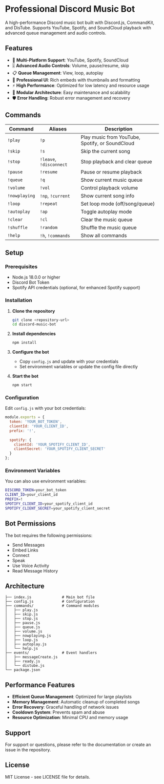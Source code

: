 # Professional Discord Music Bot

A high-performance Discord music bot built with Discord.js, CommandKit, and DisTube. Supports YouTube, Spotify, and SoundCloud playback with advanced queue management and audio controls.

## Features

- 🎵 **Multi-Platform Support**: YouTube, Spotify, SoundCloud
- 🎚️ **Advanced Audio Controls**: Volume, pause/resume, skip
- 📋 **Queue Management**: View, loop, autoplay
- 🎨 **Professional UI**: Rich embeds with thumbnails and formatting
- ⚡ **High Performance**: Optimized for low latency and resource usage
- 🔧 **Modular Architecture**: Easy maintenance and scalability
- 🛡️ **Error Handling**: Robust error management and recovery

## Commands

| Command | Aliases | Description |
|---------|---------|-------------|
| `!play` | `!p` | Play music from YouTube, Spotify, or SoundCloud |
| `!skip` | `!s` | Skip the current song |
| `!stop` | `!leave`, `!disconnect` | Stop playback and clear queue |
| `!pause` | `!resume` | Pause or resume playback |
| `!queue` | `!q` | Show current music queue |
| `!volume` | `!vol` | Control playback volume |
| `!nowplaying` | `!np`, `!current` | Show current song info |
| `!loop` | `!repeat` | Set loop mode (off/song/queue) |
| `!autoplay` | `!ap` | Toggle autoplay mode |
| `!clear` | `!cl` | Clear the music queue |
| `!shuffle` | `!random` | Shuffle the music queue |
| `!help` | `!h`, `!commands` | Show all commands |

## Setup

### Prerequisites

- Node.js 18.0.0 or higher
- Discord Bot Token
- Spotify API credentials (optional, for enhanced Spotify support)

### Installation

1. **Clone the repository**
   ```bash
   git clone <repository-url>
   cd discord-music-bot
   ```

2. **Install dependencies**
   ```bash
   npm install
   ```

3. **Configure the bot**
   - Copy `config.js` and update with your credentials
   - Set environment variables or update the config file directly

4. **Start the bot**
   ```bash
   npm start
   ```

### Configuration

Edit `config.js` with your bot credentials:

```javascript
module.exports = {
  token: 'YOUR_BOT_TOKEN',
  clientId: 'YOUR_CLIENT_ID',
  prefix: '!',
  
  spotify: {
    clientId: 'YOUR_SPOTIFY_CLIENT_ID',
    clientSecret: 'YOUR_SPOTIFY_CLIENT_SECRET'
  }
};
```

### Environment Variables

You can also use environment variables:

```bash
DISCORD_TOKEN=your_bot_token
CLIENT_ID=your_client_id
PREFIX=!
SPOTIFY_CLIENT_ID=your_spotify_client_id
SPOTIFY_CLIENT_SECRET=your_spotify_client_secret
```

## Bot Permissions

The bot requires the following permissions:
- Send Messages
- Embed Links
- Connect
- Speak
- Use Voice Activity
- Read Message History

## Architecture

```
├── index.js              # Main bot file
├── config.js             # Configuration
├── commands/             # Command modules
│   ├── play.js
│   ├── skip.js
│   ├── stop.js
│   ├── pause.js
│   ├── queue.js
│   ├── volume.js
│   ├── nowplaying.js
│   ├── loop.js
│   ├── autoplay.js
│   └── help.js
├── events/               # Event handlers
│   ├── messageCreate.js
│   ├── ready.js
│   └── distube.js
└── package.json
```

## Performance Features

- **Efficient Queue Management**: Optimized for large playlists
- **Memory Management**: Automatic cleanup of completed songs
- **Error Recovery**: Graceful handling of network issues
- **Cooldown System**: Prevents spam and abuse
- **Resource Optimization**: Minimal CPU and memory usage

## Support

For support or questions, please refer to the documentation or create an issue in the repository.

## License

MIT License - see LICENSE file for details.